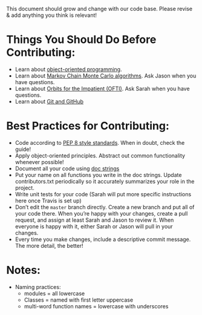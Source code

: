 This document should grow and change with our code base. Please revise & add anything you think is relevant!

# Things You Should Do Before Contributing:

- Learn about [object-oriented programming](http://www.voidspace.org.uk/python/articles/OOP.shtml). 
- Learn about [Markov Chain Monte Carlo algorithms](https://jeremykun.com/2015/04/06/markov-chain-monte-carlo-without-all-the-bullshit/). Ask Jason when you have questions.
- Learn about [Orbits for the Impatient (OFTI)](http://adsabs.harvard.edu/abs/2017AJ....153..229B). Ask Sarah when you have questions.
- Learn about [Git and GitHub](https://product.hubspot.com/blog/git-and-github-tutorial-for-beginners)


# Best Practices for Contributing:

- Code according to [PEP 8 style standards](https://www.python.org/dev/peps/pep-0008/). When in doubt, check the guide!
- Apply object-oriented principles. Abstract out common functionality whenever possible!
- Document all your code using [doc strings](http://sphinxcontrib-napoleon.readthedocs.io/en/latest/example_google.html)
- Put your name on all functions you write in the doc strings. Update contributors.txt periodically so it accurately summarizes your role in the project.
- Write unit tests for your code (Sarah will put more specific instructions here once Travis is set up)
- Don’t edit the `master` branch directly. Create a new branch and put all of your code there. When you’re happy with your changes, create a pull request, and assign at least Sarah and Jason to review it. When everyone is happy with it, either Sarah or Jason will pull in your changes.
- Every time you make changes, include a descriptive commit message. The more detail, the better!

# Notes:
- Naming practices:
    - modules = all lowercase 
    - Classes = named with first letter uppercase 
    - multi-word function names = lowercase with underscores
